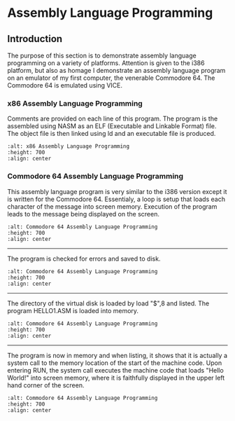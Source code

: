 # Assembly Language Programming

## Introduction
The purpose of this section is to demonstrate assembly language programming on a variety of platforms. Attention is given to the i386 platform, but also as homage I demonstrate an assembly language program on an emulator of my first computer, the venerable Commodore 64. The Commodore 64 is emulated using VICE.

### x86 Assembly Language Programming
Comments are provided on each line of this program. The program is the assembled using NASM as an ELF (Executable and Linkable Format) file. The object file is then linked using ld and an executable file is produced. 

```{image} images/assembly1.jpg
:alt: x86 Assembly Language Programming
:height: 700
:align: center
```

### Commodore 64 Assembly Language Programming
This assembly language program is very similar to the i386 version except it is written for the Commodore 64. Essentialy, a loop is setup that loads each character of the message into screen memory. Execution of the program leads to the message being displayed on the screen.

```{image} images/c64_turbo_assembler_run.jpg
:alt: Commodore 64 Assembly Language Programming
:height: 700
:align: center
```
---

The program is checked for errors and saved to disk. 

```{image} images/c64_turbo_assembler_assembled.jpg
:alt: Commodore 64 Assembly Language Programming
:height: 700
:align: center
```

---

The directory of the virtual disk is loaded by load "$",8 and listed. The program HELLO1.ASM is loaded into memory. 

```{image} images/c64_hello_world.jpg
:alt: Commodore 64 Assembly Language Programming
:height: 700
:align: center
```

---

The program is now in memory and when listing, it shows that it is actually a system call to the memory location of the start of the machine code. Upon entering RUN, the system call executes the machine code that loads "Hello World!" into screen memory, where it is faithfully displayed in the upper left hand corner of the screen. 

```{image} images/c64_hello_world_run.jpg
:alt: Commodore 64 Assembly Language Programming
:height: 700
:align: center
```




